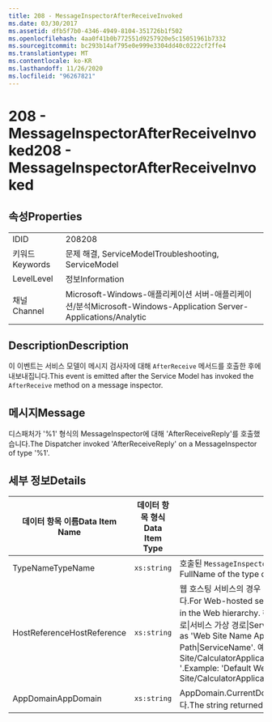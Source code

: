 ```yaml
---
title: 208 - MessageInspectorAfterReceiveInvoked
ms.date: 03/30/2017
ms.assetid: dfb5f7b0-4346-4949-8104-351726b1f502
ms.openlocfilehash: 4aa0f41b0b772551d9257920e5c15051961b7332
ms.sourcegitcommit: bc293b14af795e0e999e3304dd40c0222cf2ffe4
ms.translationtype: MT
ms.contentlocale: ko-KR
ms.lasthandoff: 11/26/2020
ms.locfileid: "96267821"
---
```

# <a name="208---messageinspectorafterreceiveinvoked"></a><span data-ttu-id="1e44f-102">208 - MessageInspectorAfterReceiveInvoked</span><span class="sxs-lookup"><span data-stu-id="1e44f-102">208 - MessageInspectorAfterReceiveInvoked</span></span>

## <a name="properties"></a><span data-ttu-id="1e44f-103">속성</span><span class="sxs-lookup"><span data-stu-id="1e44f-103">Properties</span></span>  
  
|||  
|-|-|  
|<span data-ttu-id="1e44f-104">ID</span><span class="sxs-lookup"><span data-stu-id="1e44f-104">ID</span></span>|<span data-ttu-id="1e44f-105">208</span><span class="sxs-lookup"><span data-stu-id="1e44f-105">208</span></span>|  
|<span data-ttu-id="1e44f-106">키워드</span><span class="sxs-lookup"><span data-stu-id="1e44f-106">Keywords</span></span>|<span data-ttu-id="1e44f-107">문제 해결, ServiceModel</span><span class="sxs-lookup"><span data-stu-id="1e44f-107">Troubleshooting, ServiceModel</span></span>|  
|<span data-ttu-id="1e44f-108">Level</span><span class="sxs-lookup"><span data-stu-id="1e44f-108">Level</span></span>|<span data-ttu-id="1e44f-109">정보</span><span class="sxs-lookup"><span data-stu-id="1e44f-109">Information</span></span>|  
|<span data-ttu-id="1e44f-110">채널</span><span class="sxs-lookup"><span data-stu-id="1e44f-110">Channel</span></span>|<span data-ttu-id="1e44f-111">Microsoft-Windows-애플리케이션 서버-애플리케이션/분석</span><span class="sxs-lookup"><span data-stu-id="1e44f-111">Microsoft-Windows-Application Server-Applications/Analytic</span></span>|  
  
## <a name="description"></a><span data-ttu-id="1e44f-112">Description</span><span class="sxs-lookup"><span data-stu-id="1e44f-112">Description</span></span>  

 <span data-ttu-id="1e44f-113">이 이벤트는 서비스 모델이 메시지 검사자에 대해 `AfterReceive` 메서드를 호출한 후에 내보내집니다.</span><span class="sxs-lookup"><span data-stu-id="1e44f-113">This event is emitted after the Service Model has invoked the `AfterReceive` method on a message inspector.</span></span>  
  
## <a name="message"></a><span data-ttu-id="1e44f-114">메시지</span><span class="sxs-lookup"><span data-stu-id="1e44f-114">Message</span></span>  

 <span data-ttu-id="1e44f-115">디스패처가 '%1' 형식의 MessageInspector에 대해 'AfterReceiveReply'를 호출했습니다.</span><span class="sxs-lookup"><span data-stu-id="1e44f-115">The Dispatcher invoked 'AfterReceiveReply' on a MessageInspector of type '%1'.</span></span>  
  
## <a name="details"></a><span data-ttu-id="1e44f-116">세부 정보</span><span class="sxs-lookup"><span data-stu-id="1e44f-116">Details</span></span>  
  
|<span data-ttu-id="1e44f-117">데이터 항목 이름</span><span class="sxs-lookup"><span data-stu-id="1e44f-117">Data Item Name</span></span>|<span data-ttu-id="1e44f-118">데이터 항목 형식</span><span class="sxs-lookup"><span data-stu-id="1e44f-118">Data Item Type</span></span>|<span data-ttu-id="1e44f-119">Description</span><span class="sxs-lookup"><span data-stu-id="1e44f-119">Description</span></span>|  
|--------------------|--------------------|-----------------|  
|<span data-ttu-id="1e44f-120">TypeName</span><span class="sxs-lookup"><span data-stu-id="1e44f-120">TypeName</span></span>|`xs:string`|<span data-ttu-id="1e44f-121">호출된 `MessageInspector` 형식의 CLR FullName입니다.</span><span class="sxs-lookup"><span data-stu-id="1e44f-121">The CLR FullName of the type of the invoked `MessageInspector`.</span></span>|  
|<span data-ttu-id="1e44f-122">HostReference</span><span class="sxs-lookup"><span data-stu-id="1e44f-122">HostReference</span></span>|`xs:string`|<span data-ttu-id="1e44f-123">웹 호스팅 서비스의 경우 이 필드는 웹 계층의 서비스를 고유하게 식별합니다.</span><span class="sxs-lookup"><span data-stu-id="1e44f-123">For Web-hosted services, this field uniquely identifies the service in the Web hierarchy.</span></span> <span data-ttu-id="1e44f-124">해당 형식은 ' 웹 사이트 이름 응용 프로그램 가상 경로&#124;서비스 가상 경로&#124;ServiceName '으로 정의 됩니다.</span><span class="sxs-lookup"><span data-stu-id="1e44f-124">Its format is defined as 'Web Site Name Application Virtual Path&#124;Service Virtual Path&#124;ServiceName'.</span></span> <span data-ttu-id="1e44f-125">예: ' Default Web Site/CalculatorApplication&#124;/CalculatorService.svc&#124;CalculatorService '.</span><span class="sxs-lookup"><span data-stu-id="1e44f-125">Example: 'Default Web Site/CalculatorApplication&#124;/CalculatorService.svc&#124;CalculatorService'.</span></span>|  
|<span data-ttu-id="1e44f-126">AppDomain</span><span class="sxs-lookup"><span data-stu-id="1e44f-126">AppDomain</span></span>|`xs:string`|<span data-ttu-id="1e44f-127">AppDomain.CurrentDomain.FriendlyName에서 반환되는 문자열입니다.</span><span class="sxs-lookup"><span data-stu-id="1e44f-127">The string returned by AppDomain.CurrentDomain.FriendlyName.</span></span>|
